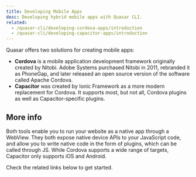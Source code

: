 ```yaml
---
title: Developing Mobile Apps
desc: Developing hybrid mobile apps with Quasar CLI.
related:
  - /quasar-cli/developing-cordova-apps/introduction
  - /quasar-cli/developing-capacitor-apps/introduction
---
```


Quasar offers two solutions for creating mobile apps:

* **Cordova** is a mobile application development framework originally created by Nitobi. Adobe Systems purchased Nitobi in 2011, rebranded it as PhoneGap, and later released an open source version of the software called Apache Cordova.
* **Capacitor** was created by Ionic Framework as a more modern replacement for Cordova. It supports most, but not all, Cordova plugins as well as Capacitor-specific plugins.

## More info
Both tools enable you to run your website as a native app through a WebView. They both expose native device APIs to your JavaScript code, and allow you to write native code in the form of plugins, which can be called through JS. While Cordova supports a wide range of targets, Capacitor only supports iOS and Android.

Check the related links below to get started.
